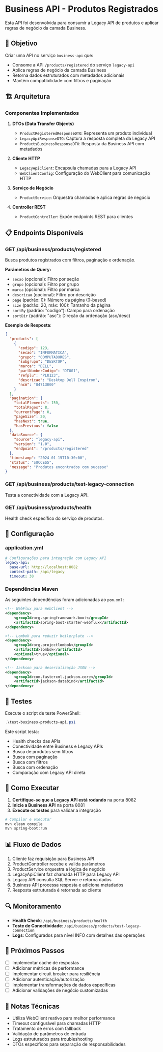 # Business API - Produtos Registrados

Esta API foi desenvolvida para consumir a Legacy API de produtos e aplicar regras de negócio da camada Business.

## 🎯 Objetivo

Criar uma API no serviço `business-api` que:
- Consome a API `/products/registered` do serviço `legacy-api`
- Aplica regras de negócio da camada Business
- Retorna dados estruturados com metadados adicionais
- Mantém compatibilidade com filtros e paginação

## 🏗️ Arquitetura

### Componentes Implementados

1. **DTOs (Data Transfer Objects)**
   - `ProductRegisteredResponseDTO`: Representa um produto individual
   - `LegacyApiResponseDTO`: Captura a resposta completa da Legacy API
   - `ProductsBusinessResponseDTO`: Resposta da Business API com metadados

2. **Cliente HTTP**
   - `LegacyApiClient`: Encapsula chamadas para a Legacy API
   - `WebClientConfig`: Configuração do WebClient para comunicação HTTP

3. **Serviço de Negócio**
   - `ProductService`: Orquestra chamadas e aplica regras de negócio

4. **Controller REST**
   - `ProductController`: Expõe endpoints REST para clientes

## 📋 Endpoints Disponíveis

### GET /api/business/products/registered

Busca produtos registrados com filtros, paginação e ordenação.

**Parâmetros de Query:**
- `secao` (opcional): Filtro por seção
- `grupo` (opcional): Filtro por grupo  
- `marca` (opcional): Filtro por marca
- `descricao` (opcional): Filtro por descrição
- `page` (padrão: 0): Número da página (0-based)
- `size` (padrão: 20, máx: 100): Tamanho da página
- `sortBy` (padrão: "codigo"): Campo para ordenação
- `sortDir` (padrão: "asc"): Direção da ordenação (asc/desc)

**Exemplo de Resposta:**
```json
{
  "products": [
    {
      "codigo": 123,
      "secao": "INFORMATICA",
      "grupo": "COMPUTADORES",
      "subgrupo": "DESKTOP",
      "marca": "DELL",
      "partNumberCodigo": "DT001",
      "refplu": "PLU123",
      "descricao": "Desktop Dell Inspiron",
      "ncm": "84713000"
    }
  ],
  "pagination": {
    "totalElements": 150,
    "totalPages": 8,
    "currentPage": 0,
    "pageSize": 20,
    "hasNext": true,
    "hasPrevious": false
  },
  "dataSource": {
    "source": "legacy-api",
    "version": "1.0",
    "endpoint": "/products/registered"
  },
  "timestamp": "2024-01-15T10:30:00",
  "status": "SUCCESS",
  "message": "Produtos encontrados com sucesso"
}
```

### GET /api/business/products/test-legacy-connection

Testa a conectividade com a Legacy API.

### GET /api/business/products/health

Health check específico do serviço de produtos.

## 🔧 Configuração

### application.yml

```yaml
# Configurações para integração com Legacy API
legacy-api:
  base-url: http://localhost:8082
  context-path: /api/legacy
  timeout: 30
```

### Dependências Maven

As seguintes dependências foram adicionadas ao `pom.xml`:

```xml
<!-- WebFlux para WebClient -->
<dependency>
    <groupId>org.springframework.boot</groupId>
    <artifactId>spring-boot-starter-webflux</artifactId>
</dependency>

<!-- Lombok para reduzir boilerplate -->
<dependency>
    <groupId>org.projectlombok</groupId>
    <artifactId>lombok</artifactId>
    <optional>true</optional>
</dependency>

<!-- Jackson para deserialização JSON -->
<dependency>
    <groupId>com.fasterxml.jackson.core</groupId>
    <artifactId>jackson-databind</artifactId>
</dependency>
```

## 🧪 Testes

Execute o script de teste PowerShell:

```powershell
.\test-business-products-api.ps1
```

Este script testa:
- Health checks das APIs
- Conectividade entre Business e Legacy APIs
- Busca de produtos sem filtros
- Busca com paginação
- Busca com filtros
- Busca com ordenação
- Comparação com Legacy API direta

## 🚀 Como Executar

1. **Certifique-se que a Legacy API está rodando** na porta 8082
2. **Inicie a Business API** na porta 8081
3. **Execute os testes** para validar a integração

```bash
# Compilar e executar
mvn clean compile
mvn spring-boot:run
```

## 📊 Fluxo de Dados

1. Cliente faz requisição para Business API
2. ProductController recebe e valida parâmetros
3. ProductService orquestra a lógica de negócio
4. LegacyApiClient faz chamada HTTP para Legacy API
5. Legacy API consulta SQL Server e retorna dados
6. Business API processa resposta e adiciona metadados
7. Resposta estruturada é retornada ao cliente

## 🔍 Monitoramento

- **Health Check**: `/api/business/products/health`
- **Teste de Conectividade**: `/api/business/products/test-legacy-connection`
- **Logs**: Configurados para nível INFO com detalhes das operações

## 🎯 Próximos Passos

- [ ] Implementar cache de respostas
- [ ] Adicionar métricas de performance
- [ ] Implementar circuit breaker para resiliência
- [ ] Adicionar autenticação/autorização
- [ ] Implementar transformações de dados específicas
- [ ] Adicionar validações de negócio customizadas

## 📝 Notas Técnicas

- Utiliza WebClient reativo para melhor performance
- Timeout configurável para chamadas HTTP
- Tratamento de erros com fallback
- Validação de parâmetros de entrada
- Logs estruturados para troubleshooting
- DTOs específicos para separação de responsabilidades
